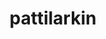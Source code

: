 ---
title: 'pattilarkin'
first_name: 'Patti'
last_name: 'Larkin'
org_title: 'Curator'
organization: 'Pittock Mansion'
state: 'OR'
email: 'PLarkin@pittockmansion.org'
phone: ''
chair: 
active: true
assignee: 'pattilarkin'

---